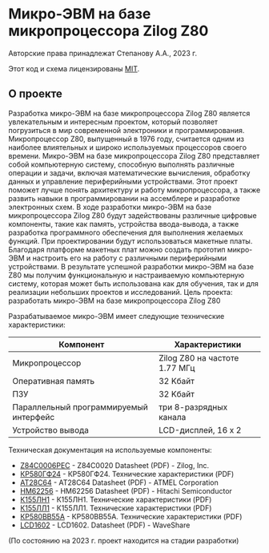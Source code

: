 # Микро-ЭВМ на базе микропроцессора Zilog Z80

Авторские права принадлежат Степанову А.А., 2023 г.

Этот код и схема лицензированы [MIT](https://ru.wikipedia.org/wiki/%D0%9B%D0%B8%D1%86%D0%B5%D0%BD%D0%B7%D0%B8%D1%8F_MIT).

## О проекте

Разработка микро-ЭВМ на базе микропроцессора Zilog Z80 является увлекательным и интересным проектом, который позволяет погрузиться в мир современной электроники и программирования. Микропроцессор Z80, выпущенный в 1976 году, считается одним из наиболее влиятельных и широко используемых процессоров своего времени.
Микро-ЭВМ на базе микропроцессора Zilog Z80 представляет собой компьютерную систему, способную выполнять различные операции и задачи, включая математические вычисления, обработку данных и управление периферийными устройствами. Этот проект поможет лучше понять архитектуру и работу микропроцессора, а также развить навыки в программировании на ассемблере и разработке электронных схем.
В ходе разработки микро-ЭВМ на базе микропроцессора Zilog Z80 будут задействованы различные цифровые компоненты, такие как память, устройства ввода-вывода, а также разработка программного обеспечения для выполнения желаемых функций. При проектировании будут использоваться макетные платы. Благодаря платформе макетных плат можно создать прототип микро-ЭВМ и настроить его на работу с различными периферийными устройствами.
В результате успешной разработки микро-ЭВМ на базе Z80 мы получим функциональную и настраиваемую компьютерную систему, которая может быть использована как для обучения, так и для реализации небольших проектов и исследований. 
Цель проекта: разработать микро-ЭВМ на базе микропроцессора Zilog Z80 

Разрабатываемое микро-ЭВМ имеет следующие технические характеристики:

| Компонент | Характеристики |
| ------ | ------ |
| Микропроцессор | Zilog Z80 на частоте 1.77 МГц |
| Оперативная память | 32 Kбайт |
| ПЗУ | 32 Kбайт |
| Параллельный программируемый интерфейс | три 8-разрядных канала |
| Устройство вывода | LCD-дисплей, 16 х 2 |

Техническая документация на используемые компоненты:
- [Z84C0006PEC](https://pdf1.alldatasheetru.com/datasheet-pdf/view/78374/ZILOG/Z84C0006PEC.html) - Z84C0020 Datasheet (PDF) - Zilog, Inc.
- [КР580ГФ24](https://eandc.ru/pdf/mikroskhema/kr580gf24.pdf) - КР580ГФ24. Технические характеристики (PDF)
- [AT28C64](https://pdf1.alldatasheetru.com/datasheet-pdf/view/157137/ATMEL/AT28C64.html) - AT28C64 Datasheet (PDF) - ATMEL Corporation
- [HM62256](https://pdf1.alldatasheet.com/datasheet-pdf/view/77314/HITACHI/HM62256.html) - HM62256 Datasheet (PDF) - Hitachi Semiconductor
- [К155ЛН1](https://eandc.ru/pdf/mikroskhema/k155ln1.pdf) - К155ЛН1. Технические характеристики (PDF)
- [К155ЛЛ1](https://eandc.ru/pdf/mikroskhema/k155ll1.pdf) - К155ЛЛ1. Технические характеристики (PDF)
- [КР580ВВ55А](https://eandc.ru/pdf/mikroskhema/kr580vv55a.pdf) - КР580ВВ55А. Технические характеристики (PDF)
- [LCD1602](https://iarduino.ru/lib/fb78d40ee946c72399e67b71a9cb2e46.pdf) - LCD1602. Datasheet (PDF) - WaveShare

(По состоянию на 2023 г. проект находится на стадии разработки)
